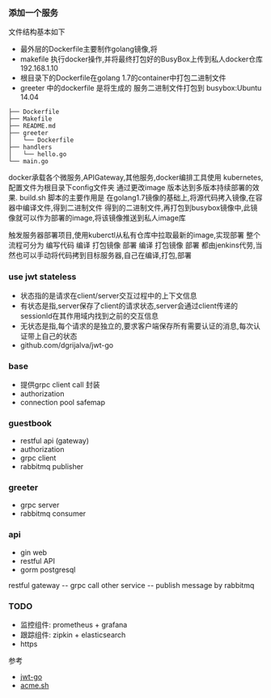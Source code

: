 ### 添加一个服务
文件结构基本如下
- 最外层的Dockerfile主要制作golang镜像,将
- makefile 执行docker操作,并将最终打包好的BusyBox上传到私人docker仓库 192.168.1.10
- 根目录下的Dockerfile在golang 1.7的container中打包二进制文件
- greeter 中的dockerfile 是将生成的 服务二进制文件打包到 busybox:Ubuntu 14.04

```
├── Dockerfile
├── Makefile
├── README.md
├── greeter
│   └── Dockerfile
├── handlers
│   └── hello.go
└── main.go
```

docker承载各个微服务,APIGateway,其他服务,docker编排工具使用 kubernetes,配置文件为根目录下config文件夹
通过更改image 版本达到多版本持续部署的效果.
build.sh 脚本的主要作用是 在golang1.7镜像的基础上,将源代码拷入镜像,在容器中编译文件,得到二进制文件
得到的二进制文件,再打包到busybox镜像中,此镜像就可以作为部署的image,将该镜像推送到私人image库

触发服务器部署项目,使用kuberctl从私有仓库中拉取最新的image,实现部署
整个流程可分为 编写代码 编译 打包镜像 部署
编译 打包镜像 部署 都由jenkins代劳,当然也可以手动将代码拷到目标服务器,自己在编译,打包,部署

### use jwt stateless 
- 状态指的是请求在client/server交互过程中的上下文信息
- 有状态是指,server保存了client的请求状态,server会通过client传递的sessionId在其作用域内找到之前的交互信息
- 无状态是指,每个请求的是独立的,要求客户端保存所有需要认证的消息,每次认证带上自己的状态
- github.com/dgrijalva/jwt-go


### base
- 提供grpc client call 封装
- authorization
- connection pool safemap

### guestbook 
- restful api (gateway)
- authorization
- grpc client
- rabbitmq publisher

### greeter
- grpc server
- rabbitmq consumer

### api
- gin web
- restful API
- gorm postgresql

restful gateway -- grpc call other service 
                -- publish message by rabbitmq

### TODO
- 监控组件: prometheus + grafana
- 跟踪组件: zipkin + elasticsearch
- https

参考
- [jwt-go](https://godoc.org/github.com/dgrijalva/jwt-go#example-Parse--Hmac)
- [acme.sh](https://github.com/Neilpang/acme.sh)
